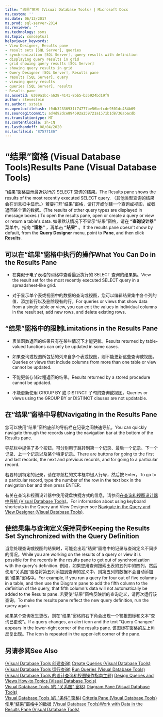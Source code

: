 ```yaml
---
title: “结果”窗格 (Visual Database Tools) | Microsoft Docs
ms.custom: ''
ms.date: 06/13/2017
ms.prod: sql-server-2014
ms.reviewer: ''
ms.technology: ssms
ms.topic: conceptual
helpviewer_keywords:
- View Designer, Results pane
- result sets [SQL Server], queries
- synchronization [SQL Server], query results with definition
- displaying query results in grid
- grid showing query results [SQL Server]
- showing query results in grid
- Query Designer [SQL Server], Results pane
- results [SQL Server], query
- viewing query results
- queries [SQL Server], results
- Results pane
ms.assetid: 6309a1bc-a628-4141-8bb5-b35924bd19f9
author: stevestein
ms.author: sstein
ms.openlocfilehash: f0db32336931f74777be56befcde9501dc484b69
ms.sourcegitcommit: ad4d92dce894592a259721a1571b1d8736abacdb
ms.translationtype: MT
ms.contentlocale: zh-CN
ms.lasthandoff: 08/04/2020
ms.locfileid: "87577186"
---
```

# <a name="results-pane-visual-database-tools"></a><span data-ttu-id="3b9a6-102">“结果”窗格 (Visual Database Tools)</span><span class="sxs-lookup"><span data-stu-id="3b9a6-102">Results Pane (Visual Database Tools)</span></span>
  <span data-ttu-id="3b9a6-103">“结果”窗格显示最近执行的 SELECT 查询的结果。</span><span class="sxs-lookup"><span data-stu-id="3b9a6-103">The Results pane shows the results of the most recently executed SELECT query.</span></span> <span data-ttu-id="3b9a6-104">（其他类型查询的结果会在消息框中显示。）若要打开“结果”窗格，请打开或创建一个查询或视图，或者返回某个表的数据。</span><span class="sxs-lookup"><span data-stu-id="3b9a6-104">(The results of other query types are displayed in message boxes.) To open the results pane, open or create a query or view or return a table's data.</span></span> <span data-ttu-id="3b9a6-105">如果默认情况下不显示“结果”窗格，请在 **“查询设计器”** 菜单中，指向 **“窗格”** ，再单击 **“结果”** 。</span><span class="sxs-lookup"><span data-stu-id="3b9a6-105">If the results pane doesn't show by default, from the **Query Designer** menu, point to **Pane**, and then click **Results**.</span></span>  
  
## <a name="what-you-can-do-in-the-results-pane"></a><span data-ttu-id="3b9a6-106">可以在“结果”窗格中执行的操作</span><span class="sxs-lookup"><span data-stu-id="3b9a6-106">What You Can Do in the Results Pane</span></span>  
  
-   <span data-ttu-id="3b9a6-107">在类似于电子表格的网格中查看最近执行的 SELECT 查询的结果集。</span><span class="sxs-lookup"><span data-stu-id="3b9a6-107">View the result set for the most recently executed SELECT query in a spreadsheet-like grid.</span></span>  
  
-   <span data-ttu-id="3b9a6-108">对于显示单个表或视图中的数据的查询或视图，您可以编辑结果集中各个列的值、添加新行以及删除现有的行。</span><span class="sxs-lookup"><span data-stu-id="3b9a6-108">For queries or views that show data from a single table or view, you can edit the values in individual columns in the result set, add new rows, and delete existing rows.</span></span>  
  
## <a name="limitations-in-the-results-pane"></a><span data-ttu-id="3b9a6-109">“结果”窗格中的限制</span><span class="sxs-lookup"><span data-stu-id="3b9a6-109">Limitations in the Results Pane</span></span>  
  
-   <span data-ttu-id="3b9a6-110">表值函数返回的结果只有在某些情况下才能更新。</span><span class="sxs-lookup"><span data-stu-id="3b9a6-110">Results returned by table-valued functions can only be updated in some cases.</span></span>  
  
-   <span data-ttu-id="3b9a6-111">如果查询或视图所包括的列来自多个表或视图，则不能更新这些查询或视图。</span><span class="sxs-lookup"><span data-stu-id="3b9a6-111">Queries or views that include columns from more than one table or view cannot be updated.</span></span>  
  
-   <span data-ttu-id="3b9a6-112">不能更新存储过程返回的结果。</span><span class="sxs-lookup"><span data-stu-id="3b9a6-112">Results returned by a stored procedure cannot be updated.</span></span>  
  
-   <span data-ttu-id="3b9a6-113">不能更新使用 GROUP BY 或 DISTINCT 子句的查询或视图。</span><span class="sxs-lookup"><span data-stu-id="3b9a6-113">Queries or views using the GROUP BY or DISTINCT clauses are not updatable.</span></span>  
  
## <a name="navigating-in-the-results-pane"></a><span data-ttu-id="3b9a6-114">在“结果”窗格中导航</span><span class="sxs-lookup"><span data-stu-id="3b9a6-114">Navigating in the Results Pane</span></span>  
 <span data-ttu-id="3b9a6-115">您可以使用“结果”窗格底部的导航栏在记录之间快速导航。</span><span class="sxs-lookup"><span data-stu-id="3b9a6-115">You can quickly navigate through the records using the navigation bar at the bottom of the Results pane.</span></span>  
  
 <span data-ttu-id="3b9a6-116">导航栏中提供了多个按钮，可分别用于跳转到第一个记录、最后一个记录、下一个记录、上一个记录以及某个特定记录。</span><span class="sxs-lookup"><span data-stu-id="3b9a6-116">There are buttons for going to the first and last records, the next and previous records, and for going to a particular record.</span></span>  
  
 <span data-ttu-id="3b9a6-117">若要转到特定的记录，请在导航栏的文本框中键入行号，然后按 Enter。</span><span class="sxs-lookup"><span data-stu-id="3b9a6-117">To go to a particular record, type the number of the row in the text box in the navigation bar and then press ENTER.</span></span>  
  
 <span data-ttu-id="3b9a6-118">有关在查询和视图设计器中使用键盘快捷方式的信息，请参阅[在查询和视图设计器中导航 (Visual Database Tools)](visual-database-tools.md)。</span><span class="sxs-lookup"><span data-stu-id="3b9a6-118">For information about using keyboard shortcuts in the Query and View Designer see [Navigate in the Query and View Designer &#40;Visual Database Tools&#41;](visual-database-tools.md).</span></span>  
  
## <a name="keeping-the-results-set-synchronized-with-the-query-definition"></a><span data-ttu-id="3b9a6-119">使结果集与查询定义保持同步</span><span class="sxs-lookup"><span data-stu-id="3b9a6-119">Keeping the Results Set Synchronized with the Query Definition</span></span>  
 <span data-ttu-id="3b9a6-120">当您处理查询或视图的结果时，可能会出现“结果”窗格中的记录与查询定义不同步的情况。</span><span class="sxs-lookup"><span data-stu-id="3b9a6-120">While you are working on the results of a query or view it is possible for the records in the results pane to get out of synchronization with the query's definition.</span></span> <span data-ttu-id="3b9a6-121">例如，如果您用查询搜索出表的五列中的四列，然后使用“关系图”窗格将第五列添加到查询的定义中，则第五列的数据不会自动添加到“结果”窗格中。</span><span class="sxs-lookup"><span data-stu-id="3b9a6-121">For example, if you run a query for four out of five columns in a table, and then use the Diagram pane to add the fifth column to the definition of the query, that fifth column's data will not automatically be added to the Results pane.</span></span> <span data-ttu-id="3b9a6-122">若要使“结果”窗格反映新的查询定义，请再次运行该查询。</span><span class="sxs-lookup"><span data-stu-id="3b9a6-122">To make the results pane reflect the new query definition, run the query again.</span></span>  
  
 <span data-ttu-id="3b9a6-123">如果某个查询发生更改，则在“结果”窗格的右下角会出现一个警报图标和文本“查询已更改”。</span><span class="sxs-lookup"><span data-stu-id="3b9a6-123">If a query changes, an alert icon and the text "Query Changed" appears in the lower-right corner of the results pane.</span></span> <span data-ttu-id="3b9a6-124">该图标在窗格的左上角反复出现。</span><span class="sxs-lookup"><span data-stu-id="3b9a6-124">The icon is repeated in the upper-left corner of the pane.</span></span>  
  
## <a name="see-also"></a><span data-ttu-id="3b9a6-125">另请参阅</span><span class="sxs-lookup"><span data-stu-id="3b9a6-125">See Also</span></span>  
 <span data-ttu-id="3b9a6-126">[&#40;Visual Database Tools 创建查询&#41;](create-queries-visual-database-tools.md) </span><span class="sxs-lookup"><span data-stu-id="3b9a6-126">[Create Queries &#40;Visual Database Tools&#41;](create-queries-visual-database-tools.md) </span></span>  
 <span data-ttu-id="3b9a6-127">[&#40;Visual Database Tools 运行查询&#41;](run-queries-visual-database-tools.md) </span><span class="sxs-lookup"><span data-stu-id="3b9a6-127">[Run Queries &#40;Visual Database Tools&#41;](run-queries-visual-database-tools.md) </span></span>  
 <span data-ttu-id="3b9a6-128">[&#40;Visual Database Tools 的设计查询和视图操作指南主题&#41;](design-queries-and-views-how-to-topics-visual-database-tools.md) </span><span class="sxs-lookup"><span data-stu-id="3b9a6-128">[Design Queries and Views How-to Topics &#40;Visual Database Tools&#41;](design-queries-and-views-how-to-topics-visual-database-tools.md) </span></span>  
 <span data-ttu-id="3b9a6-129">[Visual Database Tools &#40;的 "关系图" 窗格&#41;](diagram-pane-visual-database-tools.md) </span><span class="sxs-lookup"><span data-stu-id="3b9a6-129">[Diagram Pane &#40;Visual Database Tools&#41;](diagram-pane-visual-database-tools.md) </span></span>  
 <span data-ttu-id="3b9a6-130">[Visual Database Tools &#40;的 "条件" 窗格&#41;](criteria-pane-visual-database-tools.md) </span><span class="sxs-lookup"><span data-stu-id="3b9a6-130">[Criteria Pane &#40;Visual Database Tools&#41;](criteria-pane-visual-database-tools.md) </span></span>  
 [<span data-ttu-id="3b9a6-131">使用“结果”窗格中的数据 (Visual Database Tools)</span><span class="sxs-lookup"><span data-stu-id="3b9a6-131">Work with Data in the Results Pane &#40;Visual Database Tools&#41;</span></span>](results-pane-visual-database-tools.md)  
  
  
